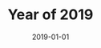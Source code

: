---
title: "Year of 2019"
date: 2019-01-01
draft: false
summaryImage: "2019.png"
summary: "爱人怀孕也许会冲淡去年的忧伤"
---